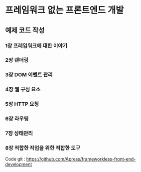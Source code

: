 # 프레임워크 없는 프론트엔드 개발

## 예제 코드 작성

### 1장 프레임워크에 대한 이야기

### 2장 렌더링

### 3장 DOM 이벤트 관리

### 4장 웹 구성 요소

### 5장 HTTP 요청

### 6장 라우팅

### 7장 상태관리

### 8장 적합한 작업을 위한 적합한 도구

Code git :
https://github.com/Apress/frameworkless-front-end-development
